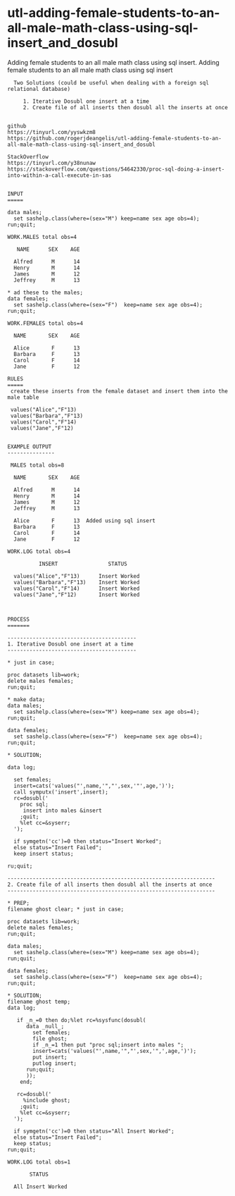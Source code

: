 # utl-adding-female-students-to-an-all-male-math-class-using-sql-insert_and_dosubl
Adding female students to an all male math class using sql insert.
    Adding female students to an all male math class using sql insert

      Two Solutions (could be useful when dealing with a foreign sql relational database)

         1. Iterative Dosubl one insert at a time
         2. Create file of all inserts then dosubl all the inserts at once


    github
    https://tinyurl.com/yyswkzm8
    https://github.com/rogerjdeangelis/utl-adding-female-students-to-an-all-male-math-class-using-sql-insert_and_dosubl

    StackOverflow
    https://tinyurl.com/y38nunaw
    https://stackoverflow.com/questions/54642330/proc-sql-doing-a-insert-into-within-a-call-execute-in-sas


    INPUT
    =====

    data males;
      set sashelp.class(where=(sex="M") keep=name sex age obs=4);
    run;quit;

    WORK.MALES total obs=4

       NAME      SEX    AGE

      Alfred      M      14
      Henry       M      14
      James       M      12
      Jeffrey     M      13

    * ad these to the males;
    data females;
      set sashelp.class(where=(sex="F")  keep=name sex age obs=4);
    run;quit;

    WORK.FEMALES total obs=4

      NAME       SEX    AGE

      Alice       F      13
      Barbara     F      13
      Carol       F      14
      Jane        F      12

    RULES
    =====
     create these inserts from the female dataset and insert them into the male table

     values("Alice","F"13)
     values("Barbara","F"13)
     values("Carol","F"14)
     values("Jane","F"12)


    EXAMPLE OUTPUT
    ---------------

     MALES total obs=8

      NAME       SEX    AGE

      Alfred      M      14
      Henry       M      14
      James       M      12
      Jeffrey     M      13

      Alice       F      13  Added using sql insert
      Barbara     F      13
      Carol       F      14
      Jane        F      12

    WORK.LOG total obs=4

              INSERT                STATUS

      values("Alice","F"13)      Insert Worked
      values("Barbara","F"13)    Insert Worked
      values("Carol","F"14)      Insert Worked
      values("Jane","F"12)       Insert Worked



    PROCESS
    =======

    -----------------------------------------
    1. Iterative Dosubl one insert at a time
    -----------------------------------------

    * just in case;

    proc datasets lib=work;
    delete males females;
    run;quit;

    * make data;
    data males;
      set sashelp.class(where=(sex="M") keep=name sex age obs=4);
    run;quit;

    data females;
      set sashelp.class(where=(sex="F")  keep=name sex age obs=4);
    run;quit;

    * SOLUTION;

    data log;

      set females;
      insert=cats('values("',name,'","',sex,'"',age,')');
      call symputx('insert',insert);
      rc=dosubl('
        proc sql;
         insert into males &insert
        ;quit;
        %let cc=&syserr;
      ');

      if symgetn('cc')=0 then status="Insert Worked";
      else status="Insert Failed";
      keep insert status;

    ru;quit;

    ------------------------------------------------------------------
    2. Create file of all inserts then dosubl all the inserts at once
    ------------------------------------------------------------------

    * PREP;
    filename ghost clear; * just in case;

    proc datasets lib=work;
    delete males females;
    run;quit;

    data males;
      set sashelp.class(where=(sex="M") keep=name sex age obs=4);
    run;quit;

    data females;
      set sashelp.class(where=(sex="F")  keep=name sex age obs=4);
    run;quit;

    * SOLUTION;
    filename ghost temp;
    data log;

       if _n_=0 then do;%let rc=%sysfunc(dosubl(
          data _null_;
            set females;
            file ghost;
            if _n_=1 then put "proc sql;insert into males ";
            insert=cats('values("',name,'","',sex,'",',age,')');
            put insert;
            putlog insert;
          run;quit;
          ));
        end;

       rc=dosubl('
         %include ghost;
        ;quit;
        %let cc=&syserr;
      ');

      if symgetn('cc')=0 then status="All Insert Worked";
      else status="Insert Failed";
      keep status;
    run;quit;

    WORK.LOG total obs=1

           STATUS

      All Insert Worked



